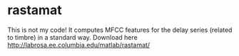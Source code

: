 rastamat
===========

This is not my code!  It computes MFCC features for the delay series (related to timbre) in a standard way.  Download here
http://labrosa.ee.columbia.edu/matlab/rastamat/
